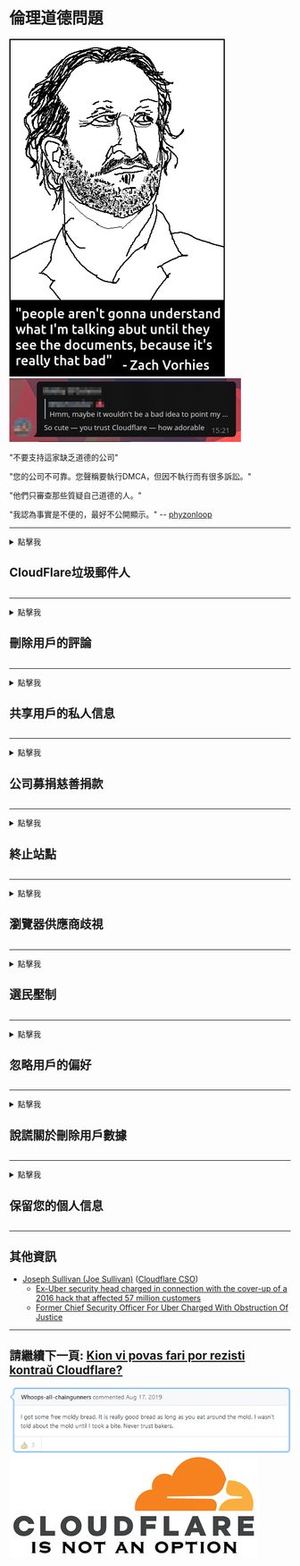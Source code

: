 # 倫理道德問題

![](../image/itsreallythatbad.jpg)
![](../image/telegram/c81238387627b4bfd3dcd60f56d41626.jpg)

"不要支持這家缺乏道德的公司"

"您的公司不可靠。您聲稱要執行DMCA，但因不執行而有很多訴訟。"

"他們只審查那些質疑自己道德的人。"

"我認為事實是不便的，最好不公開顯示。"  -- [phyzonloop](https://twitter.com/phyzonloop)


---


<details>
<summary>點擊我

## CloudFlare垃圾郵件人
</summary>


Cloudflare正在向非Cloudflare用戶發送垃圾郵件。

- 僅向選擇加入的訂戶發送電子郵件
- 當用戶說“停止”時，然後停止發送電子郵件

就這麼簡單。但是Cloudflare不在乎。
Cloudflare表示，使用他們的服務可以阻止所有垃圾郵件發送者或攻擊者。
我們如何在不激活Cloudflare的情況下停止Cloudflare？


| 🖼 | 🖼 |
| --- | --- |
| ![](../image/cfspam01.jpg) | ![](../image/cfspam03.jpg) |
| ![](../image/cfspam02.jpg) | ![](../image/cfspambrittany.jpg)<br>![](../image/cfspamtwtr.jpg) |

</details>

---

<details>
<summary>點擊我

## 刪除用戶的評論
</summary>


Cloudflare審查員負面評論。
如果您在Twitter上發布反Cloudflare文本，則有機會收到Cloudflare員工的回复，內容為“不，不是”。
如果您在任何評論網站上發布否定評論，他們將嘗試對其進行審查。


| 🖼 | 🖼 |
| --- | --- |
| ![](../image/cfcenrev_01.jpg)<br>![](../image/cfcenrev_02.jpg) | ![](../image/cfcenrev_03.jpg) |

</details>

---

<details>
<summary>點擊我

## 共享用戶的私人信息
</summary>


Cloudflare有一個嚴重的騷擾問題。
Cloudflare分享那些抱怨託管站點的人的個人信息。
他們有時會要求您提供真實的ID。
如果您不想受到騷擾，毆打，毆打或殺害，則最好遠離Cloudflared網站。


| 🖼 | 🖼 |
| --- | --- |
| ![](../image/cfdox_what.jpg) | ![](../image/cfdox_swat.jpg) |
| ![](../image/cfdox_kill.jpg) | ![](../image/cfdox_threat.jpg) |
| ![](../image/cfdox_dox.jpg) | ![](../image/cfdox_ex1.jpg)<br>![](../image/cfdox_ex2.jpg) |

</details>

---

<details>
<summary>點擊我

## 公司募捐慈善捐款
</summary>


CloudFlare要求慈善捐款。
令人震驚的是，一家美國公司會與有良好理由的非營利組織一起請求慈善。
如果您喜歡阻止別人或浪費別人的時間，則可能需要為Cloudflare員工訂購一些比薩餅。


![](../image/cfdonate.jpg)

</details>

---

<details>
<summary>點擊我

## 終止站點
</summary>


如果您的站點突然關閉，該怎麼辦？
有報導稱，Cloudflare正在默默地刪除用戶的配置或在沒有任​​何警告的情況下停止服務。
我們建議您找到更好的提供商。

![](../image/cftmnt.jpg)

</details>

---

<details>
<summary>點擊我

## 瀏覽器供應商歧視
</summary>


CloudFlare為使用Firefox的用戶提供了優先待遇，同時對非Tor瀏覽器的用戶提供了對Tor的敵對待遇。
有權拒絕執行非免費javascript的Tor用戶也將受到敵對待遇。
這種訪問不平等是網絡中立性濫用和權力濫用。

![](../image/browdifftbcx.gif)

- 左：Tor瀏覽器，右：Chrome。相同的IP地址。

![](../image/browserdiff.jpg)

- 左：Tor瀏覽器Javascript已禁用，Cookie已啟用
- 右：啟用Chrome Javascript，禁用Cookie

![](../image/cfsiryoublocked.jpg)

- QuteBrowser（小型瀏覽器），不帶Tor（Clearnet IP）

![](../image/lynx_cloudflare.gif)

- Lynx


| ***瀏覽器*** | ***接診*** |
| --- | --- |
| Tor Browser (啟用Javascript) | 允許訪問 |
| Firefox (啟用Javascript) | 訪問降級 |
| Chromium (啟用Javascript) | 訪問降級 |
| Chromium or Firefox (禁用了Javascript) | 拒絕訪問 |
| Chromium or Firefox (Cookie已禁用) | 拒絕訪問 |
| QuteBrowser | 拒絕訪問 |
| lynx | 拒絕訪問 |
| w3m | 拒絕訪問 |
| wget | 拒絕訪問 |


為什麼不使用音頻按鈕來解決簡單的挑戰？

是的，有一個音頻按鈕，但始終不能在Tor上使用。
單擊該消息，您將收到此消息:

```
稍後再試
您的計算機或網絡可能正在發送自動查詢。
為了保護我們的用戶，我們目前無法處理您的請求。
有關更多詳細信息，請訪問我們的幫助頁面
```

</details>

---

<details>
<summary>點擊我

## 選民壓制
</summary>


美國各州的選民最終通過居住國的國務卿網站註冊投票。
由共和黨控制的州務卿辦公室通過Cloudflare代理州務卿的網站來壓制選民。
Cloudflare對Tor用戶的敵視態度，其MITM作為全球集中監視點的位置以及其不利的整體作用，使準選民不願登記。
自由主義者尤其傾向於擁抱隱私。
選民登記表收集有關選民的政治傾向，個人實際住址，社會安全號碼和出生日期的敏感信息。
大多數州隻公開提供這些信息的一部分，但是當有人進行投票時，Cloudflare會看到所有這些信息。

請注意，紙質註冊不會繞過Cloudflare，因為國務卿數據輸入工作人員可能會使用Cloudflare網站輸入數據。

| 🖼 | 🖼 |
| --- | --- |
| ![](../image/cfvotm_01.jpg) | ![](../image/cfvotm_02.jpg) |

- Change.org是一個著名的網站，用於收集選票並採取行動。
“各地的人們都在發起運動，動員支持者，並與決策者合作以尋求解決方案。”
不幸的是，由於Cloudflare的攻擊性過濾器，許多人根本無法查看change.org。
他們被禁止簽署請願書，從而將他們排除在民主進程之外。
使用其他非Cloudflared平台（例如OpenPetition）有助於解決該問題。

| 🖼 | 🖼 |
| --- | --- |
| ![](../image/changeorgasn.jpg) | ![](../image/changeorgtor.jpg) |

- Cloudflare的“雅典計劃”為州和地方選舉網站提供免費的企業級保護。
他們說“他們的選民可以訪問選舉信息和選民登記表”，但這是一個謊言，因為許多人根本無法瀏覽該網站。

</details>

---

<details>
<summary>點擊我

## 忽略用戶的偏好
</summary>


如果您選擇退出，則希望您不會收到有關該郵件的電子郵件。
Cloudflare會忽略用戶的偏好，並在未經客戶同意的情況下與第三方公司共享數據。
如果您使用他們的免費計劃，他們有時會向您發送電子郵件，要求購買每月訂閱。

![](../image/cfviopl_tp.jpg)

</details>

---

<details>
<summary>點擊我

## 說謊關於刪除用戶數據
</summary>


根據這位前cloudflare客戶的博客，Cloudflare謊言要刪除帳戶。
如今，許多公司在您關閉或刪除帳戶後都會保留您的數據。
大多數優秀公司的隱私政策中都提到了這一點。
耀斑？沒有。

```
2019-08-05 CloudFlare向我發送了確認，他們已經刪除了我的帳戶。
2019-10-02 我收到了CloudFlare的電子郵件，“因為我是客戶”
```

Cloudflare不了解“刪除”一詞。
如果確實刪除了該郵件，為什麼這位前客戶收到一封電子郵件？
他還提到Cloudflare的隱私政策沒有提及它。

```
他們的新隱私權政策沒有提及保留一年的數據。
```

![](../image/cfviopl_notdel.jpg)

如果Cloudflare的隱私政策是LIE，您如何信任他們？

- [自從我取消Cloudflare帳戶以來已經過去了一年](https://shkspr.mobi/blog/2020/09/dont-trust-cloudflare-with-your-personal-data/)

</details>

---

<details>
<summary>點擊我

## 保留您的個人信息
</summary>


刪除Cloudflare帳戶非常困難。

```
使用“帳戶”類別提交支持憑單，
並在郵件正文中請求刪除帳戶。
請求刪除之前，您的帳戶中不得包含任何域或信用卡。
```

您將收到此確認電子郵件。

![](../image/cf_deleteandkeep.jpg)

“我們已開始處理您的刪除請求”，但“我們將繼續存儲您的個人信息”。

您可以“信任”這個嗎？


- 如何取消您的Cloudflare帳戶

1. 登錄到您的Cloudflare儀表板。
2. 從儀表板上刪除所有區域（域）。
3. 點擊支持鏈接。
4. 發送新票。告訴他們您要關閉帳戶。
5. 等幾天
6. Cloudflare員工會要求您確認，以及決定離開Cloudflare的原因。
7. 再次發送回复。
8. 等幾天
9. 您將收到一條消息：我們已成功刪除您的帳戶


</details>

---

## 其他資訊

- [Joseph Sullivan (Joe Sullivan)](../cloudflare_inc/cloudflare_members.md) ([Cloudflare CSO](https://twitter.com/eastdakota/status/1296522269313785862))
  - [Ex-Uber security head charged in connection with the cover-up of a 2016 hack that affected 57 million customers](https://www.businessinsider.com/uber-data-hack-security-head-joe-sullivan-charged-cover-up-2020-8)
  - [Former Chief Security Officer For Uber Charged With Obstruction Of Justice](https://www.justice.gov/usao-ndca/pr/former-chief-security-officer-uber-charged-obstruction-justice)


---


## 請繼續下一頁:   [Kion vi povas fari por rezisti kontraŭ Cloudflare?](zt.action.md)

![](../image/freemoldybread.jpg)
![](../image/cfisnotanoption.jpg)
